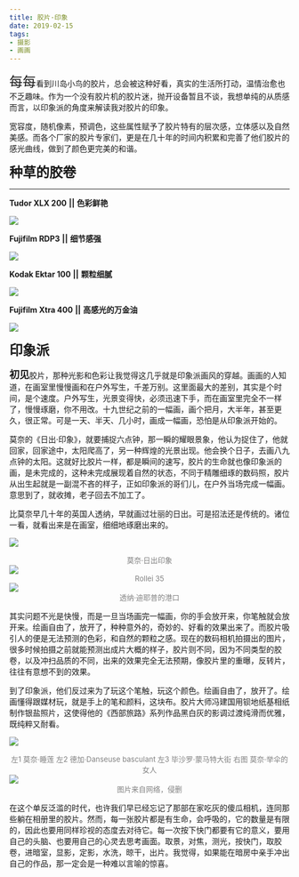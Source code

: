 ```yaml
---
title: 胶片·印象
date: 2019-02-15
tags:
- 摄影
- 画画
---
```


<font size=5>每每</font>看到川岛小鸟的胶片，总会被这种好看，真实的生活所打动，温情治愈也不乏趣味。作为一个没有胶片机的胶片迷，抛开设备暂且不谈，我想单纯的从质感而言，以印象派的角度来解读我对胶片的印象。

宽容度，随机像素，预调色，这些属性赋予了胶片特有的层次感，立体感以及自然美感。而各个厂家的胶片专家们，更是在几十年的时间内积累和完善了他们胶片的感光曲线，做到了颜色更完美的和谐。


<font size=5> **种草的胶卷** </font>

----------

   
 **Tudor XLX 200**  **||** **色彩鲜艳**
 
![][2]

**Fujifilm RDP3** **||** **细节感强**

![][3]

**Kodak Ektar 100** **||** **颗粒细腻**

![][4]

**Fujifilm Xtra 400** **||** **高感光的万金油**

![][5]

 <font size=5>**印象派**</font> 

<font size=4>**初见**</font>胶片，那种光影和色彩让我觉得这几乎就是印象派画风的穿越。画画的人知道，在画室里慢慢画和在户外写生，千差万别。这里面最大的差别，其实是个时间，是个速度。户外写生，光景变得快，必须迅速下手，而在画室里完全不一样了，慢慢琢磨，你不用改。十九世纪之前的一幅画，画个把月，大半年，甚至更久，很正常。可是一天、半天、几小时，画成一幅画，恐怕是从印象派开始的。

莫奈的《日出·印象》，就要捕捉六点钟，那一瞬的耀眼景象，他认为捉住了，他就回家，回家途中，太阳爬高了，另一种辉煌的光景出现。他会换个日子，去画八九点钟的太阳。这就好比胶片一样，都是瞬间的速写，胶片的生命就也像印象派的画，是未完成的，这种未完成展现着自然的状态，不同于精雕细琢的数码照，胶片从出生起就是一副混不吝的样子，正如印象派的哥们儿，在户外当场完成一幅画。意思到了，就收摊，老子回去不加工了。

比莫奈早几十年的英国人透纳，早就画过壮丽的日出。可是招法还是传统的。诸位一看，就看出来是在画室，细细地琢磨出来的。

![][6]<center><font color=gray size=2>莫奈·日出印象</font></center>
![][7]<center><font color=gray size=2>Rollei 35</font></center>
![][8]<center><font color=gray size=2>透纳·迪耶普的港口</font></center>

其实问题不光是快慢，而是一旦当场画完一幅画，你的手会放开来，你笔触就会放开来。绘画自由了，放开了，种种意外的，奇妙的、好看的效果出来了。而胶片吸引人的便是无法预测的色彩，和自然的颗粒之感。现在的数码相机拍摄出的图片，很多时候拍摄之前就能预测出成片大概的样子，胶片则不同，因为不同类型的胶卷，以及冲扫品质的不同，出来的效果完全无法预期，像胶片里的重曝，反转片，往往有意想不到的效果。

到了印象派，他们反过来为了玩这个笔触，玩这个颜色。绘画自由了，放开了。绘画懂得跟媒材玩，就是手上的笔和颜料，这块布。胶片大师冯建国用钡地纸基相纸制作银盐照片，这使得他的《西部旅路》系列作品黑白灰的影调过渡纯滑而优雅，既纯粹又耐看。

![][9]<center><font color=gray size=2>左1 莫奈·睡莲 左2 德加·Danseuse basculant 左3 毕沙罗·蒙马特大街 右图 莫奈·举伞的女人</font></center>
![][10]<center><font color=gray size=2>图片来自网络，侵删</font></center>

在这个单反泛滥的时代，也许我们早已经忘记了那部在家吃灰的傻瓜相机，连同那些躺在相册里的胶片。然而，每一张胶片都是有生命，会呼吸的，它的数量是有限的，因此也要用同样珍视的态度去对待它。每一次按下快门都要有它的意义，要用自己的头脑、也要用自己的心灵去思考画面。取景，对焦，测光，按快门，取胶卷，进暗室，显影，定影，水洗，晾干，出片。我觉得，如果能在暗房中亲手冲出自己的作品，那一定会是一种难以言喻的惊喜。

    


 
  [2]: https://s2.ax1x.com/2019/04/16/Av1WtO.jpg
  [3]: https://s2.ax1x.com/2019/04/16/Av1RAK.jpg
  [4]: https://s2.ax1x.com/2019/04/16/Av1fhD.jpg
  [5]: https://s2.ax1x.com/2019/04/16/Av1g76.jpg
  [6]: http://5b0988e595225.cdn.sohucs.com/images/20171231/d44a1d2782174ea7a34ee84ad9c81857.jpeg
  [7]: https://s2.ax1x.com/2019/04/16/Av1c0x.jpg
  [8]: https://s2.ax1x.com/2019/04/16/Av151H.jpg
  [9]: https://s2.ax1x.com/2019/04/16/Av149e.jpg
  [10]: https://s2.ax1x.com/2019/04/16/Av1Icd.jpg

